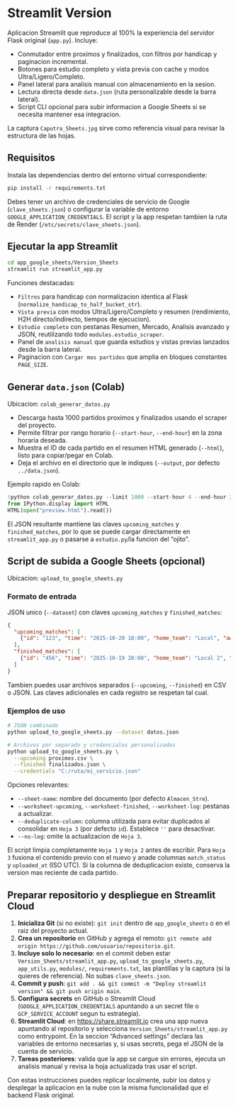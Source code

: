 # Streamlit Version

Aplicacion Streamlit que reproduce al 100% la experiencia del servidor Flask original (`app.py`). Incluye:
- Conmutador entre proximos y finalizados, con filtros por handicap y paginacion incremental.
- Botones para estudio completo y vista previa con cache y modos Ultra/Ligero/Completo.
- Panel lateral para analisis manual con almacenamiento en la sesion.
- Lectura directa desde `data.json` (ruta personalizable desde la barra lateral).
- Script CLI opcional para subir informacion a Google Sheets si se necesita mantener esa integracion.

La captura `Caputra_Sheets.jpg` sirve como referencia visual para revisar la estructura de las hojas.

## Requisitos

Instala las dependencias dentro del entorno virtual correspondiente:

```bash
pip install -r requirements.txt
```

Debes tener un archivo de credenciales de servicio de Google (`clave_sheets.json`) o configurar la variable de entorno `GOOGLE_APPLICATION_CREDENTIALS`. El script y la app respetan tambien la ruta de Render (`/etc/secrets/clave_sheets.json`).

## Ejecutar la app Streamlit

```bash
cd app_google_sheets/Version_Sheets
streamlit run streamlit_app.py
```

Funciones destacadas:
- `Filtros` para handicap con normalizacion identica al Flask (`normalize_handicap_to_half_bucket_str`).
- `Vista previa` con modos Ultra/Ligero/Completo y resumen (rendimiento, H2H directo/indirecto, tiempos de ejecucion).
- `Estudio completo` con pestanas Resumen, Mercado, Analisis avanzado y JSON, reutilizando todo `modules.estudio_scraper`.
- Panel de `analisis manual` que guarda estudios y vistas previas lanzados desde la barra lateral.
- Paginacion con `Cargar mas partidos` que amplia en bloques constantes `PAGE_SIZE`.

## Generar `data.json` (Colab)

Ubicacion: `colab_generar_datos.py`

- Descarga hasta 1000 partidos proximos y finalizados usando el scraper del proyecto.
- Permite filtrar por rango horario (`--start-hour`, `--end-hour`) en la zona horaria deseada.
- Muestra el ID de cada partido en el resumen HTML generado (`--html`), listo para copiar/pegar en Colab.
- Deja el archivo en el directorio que le indiques (`--output`, por defecto `../data.json`).

Ejemplo rapido en Colab:

```python
!python colab_generar_datos.py --limit 1000 --start-hour 4 --end-hour 23 --output datos.json --html preview.html
from IPython.display import HTML
HTML(open("preview.html").read())
```

El JSON resultante mantiene las claves `upcoming_matches` y `finished_matches`, por lo que se puede cargar directamente en `streamlit_app.py` o pasarse a `estudio.py`/la funcion del “ojito”.

## Script de subida a Google Sheets (opcional)

Ubicacion: `upload_to_google_sheets.py`

### Formato de entrada

JSON unico (`--dataset`) con claves `upcoming_matches` y `finished_matches`:

```json
{
  "upcoming_matches": [
    {"id": "123", "time": "2025-10-20 18:00", "home_team": "Local", "away_team": "Visitante", "handicap": "0"}
  ],
  "finished_matches": [
    {"id": "456", "time": "2025-10-19 20:00", "home_team": "Local 2", "away_team": "Visitante 2", "score": "2-1"}
  ]
}
```

Tambien puedes usar archivos separados (`--upcoming`, `--finished`) en CSV o JSON. Las claves adicionales en cada registro se respetan tal cual.

### Ejemplos de uso

```bash
# JSON combinado
python upload_to_google_sheets.py --dataset datos.json

# Archivos por separado y credenciales personalizadas
python upload_to_google_sheets.py \
  --upcoming proximos.csv \
  --finished finalizados.json \
  --credentials "C:/ruta/mi_servicio.json"
```

Opciones relevantes:
- `--sheet-name`: nombre del documento (por defecto `Almacen_Stre`).
- `--worksheet-upcoming`, `--worksheet-finished`, `--worksheet-log`: pestanas a actualizar.
- `--deduplicate-column`: columna utilizada para evitar duplicados al consolidar en `Hoja 3` (por defecto `id`). Establece `''` para desactivar.
- `--no-log`: omite la actualizacion de `Hoja 3`.

El script limpia completamente `Hoja 1` y `Hoja 2` antes de escribir. Para `Hoja 3` fusiona el contenido previo con el nuevo y anade columnas `match_status` y `uploaded_at` (ISO UTC). Si la columna de deduplicacion existe, conserva la version mas reciente de cada partido.

## Preparar repositorio y despliegue en Streamlit Cloud

1. **Inicializa Git** (si no existe): `git init` dentro de `app_google_sheets` o en el raiz del proyecto actual.
2. **Crea un repositorio** en GitHub y agrega el remoto: `git remote add origin https://github.com/usuario/repositorio.git`.
3. **Incluye solo lo necesario**: en el commit deben estar `Version_Sheets/streamlit_app.py`, `upload_to_google_sheets.py`, `app_utils.py`, `modules/`, `requirements.txt`, las plantillas y la captura (si la quieres de referencia). No subas `clave_sheets.json`.
4. **Commit y push**: `git add . && git commit -m "Deploy streamlit version" && git push origin main`.
5. **Configura secrets** en GitHub o Streamlit Cloud (`GOOGLE_APPLICATION_CREDENTIALS` apuntando a un secret file o `GCP_SERVICE_ACCOUNT` segun tu estrategia).
6. **Streamlit Cloud**: en https://share.streamlit.io crea una app nueva apuntando al repositorio y selecciona `Version_Sheets/streamlit_app.py` como entrypoint. En la seccion “Advanced settings” declara las variables de entorno necesarias y, si usas secrets, pega el JSON de la cuenta de servicio.
7. **Tareas posteriores**: valida que la app se cargue sin errores, ejecuta un analisis manual y revisa la hoja actualizada tras usar el script.

Con estas instrucciones puedes replicar localmente, subir los datos y desplegar la aplicacion en la nube con la misma funcionalidad que el backend Flask original.
